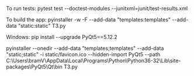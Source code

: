 To run tests:
pytest test --doctest-modules --junitxml=junit/test-results.xml


To build the app:
pyinstaller -w -F --add-data "templates:templates" --add-data "static:static" T3.py

Windows:
pip install --upgrade PyQt5==5.12.2

pyinstaller --onedir --add-data "templates;templates" --add-data "static;static" -i static/favicon.ico --hidden-import PyQt5 --path C:\Users\bramV\AppData\Local\Programs\Python\Python36-32\Lib\site-packages\PyQt5\Qt\bin T3.py

